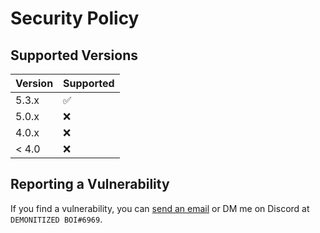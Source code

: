 # Security Policy

## Supported Versions

| Version | Supported          |
| ------- | ------------------ |
| 5.3.x   | :white_check_mark: |
| 5.0.x   | :x:                |
| 4.0.x   | :x:                |
| < 4.0   | :x:                |

## Reporting a Vulnerability

If you find a vulnerability, you can [send an email](mailto:dexterateed@gmail.com) or DM me on Discord at `DEMONITIZED BOI#6969`. 
